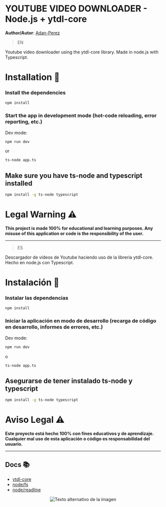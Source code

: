 # YOUTUBE VIDEO DOWNLOADER - Node.js + ytdl-core 
**Author/Autor**: [Adan-Perez](https://github.com/Adan-Perez)

> EN

Youtube video downloader using the ytdl-core library. Made in node.js with Typescript.

# Installation 🚀

### Install the dependencies

```bash
npm install
```

### Start the app in development mode (hot-code reloading, error reporting, etc.)

Dev mode:

```bash
npm run dev
```

or

```bash
ts-node app.ts
```

## Make sure you have ts-node and typescript installed

```bash
npm install -g ts-node typescript
```
 

# Legal Warning ⚠

**This project is made 100% for educational and learning purposes. Any misuse of this application or code is the responsibility of the user.**

---

> ES

Descargador de vídeos de Youtube haciendo uso de la librería ytdl-core. Hecho en node.js con Typescript.

# Instalación 🚀

### Instalar las dependencias

```bash
npm install
```

### Iniciar la aplicación en modo de desarrollo (recarga de código en desarrollo, informes de errores, etc.)

Dev mode:

```bash
npm run dev
```

o

```bash
ts-node app.ts
```

## Asegurarse de tener instalado ts-node y typescript

```bash
npm install -g ts-node typescript
```
 

# Aviso Legal ⚠

**Este proyecto está hecho 100% con fines educativos y de aprendizaje. Cualquier mal uso de esta aplicación o código es responsabilidad del usuario.**

---

## Docs 📚

- [ytdl-core](https://github.com/fent/node-ytdl-core)
- [node/fs](https://nodejs.org/api/fs.html)
- [node/readline](https://nodejs.org/api/readline.html)

<p align="center" 
    style="width: 100%; height: 100%;"
>
  <img src="https://storage.googleapis.com/sticker-prod/Wren242GEdiHYWm6ZGJp/5.png" alt="Texto alternativo de la imagen">
</p>
